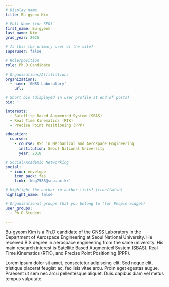 ```yaml
---
# Display name
title: Bu-gyeom Kim

# Full Name (for SEO)
first_name: Bu-gyeom
last_name: Kim
grad_year: 2025

# Is this the primary user of the site?
superuser: false

# Role/position
role: Ph.D Candidate

# Organizations/Affiliations
organizations:
  - name: 'GNSS Laboratory'
    url: 

# Short bio (displayed in user profile at end of posts)
bio: ''

interests:
  - Satellite Based Augmented System (SBAS)
  - Real Time Kinematics (RTK)
  - Precise Point Positioning (PPP)

education:
  courses:
    - course: BSc in Mechanical and Aerospace Engineering
      institution: Seoul National University
      year: 2018

# Social/Academic Networking
social:
  - icon: envelope
    icon_pack: fas
    link: 'kbg7588@snu.ac.kr'

# Highlight the author in author lists? (true/false)
highlight_name: false

# Organizational groups that you belong to (for People widget)
user_groups:
  - Ph.D Student

---
```


Bu-gyeom Kim is a Ph.D candidate of the GNSS Laboratory in the Department of Aerospace Engineering at Seoul National University. He received B.S degree in aerospace engineering from the same university. His main research interest is Satellite Based Augmented System (SBAS), Real Time Kinematics (RTK), and Precise Point Positioning (PPP).

Lorem ipsum dolor sit amet, consectetur adipiscing elit. Sed neque elit, tristique placerat feugiat ac, facilisis vitae arcu. Proin eget egestas augue. Praesent ut sem nec arcu pellentesque aliquet. Duis dapibus diam vel metus tempus vulputate.
